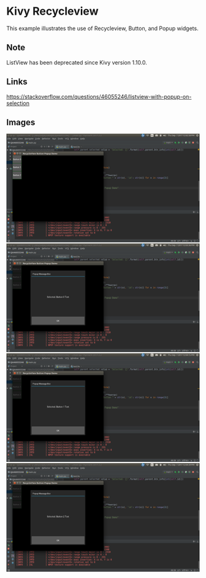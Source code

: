 # Kivy Recycleview

This example illustrates the use of Recycleview, Button, and Popup widgets.

## Note
ListView has been deprecated since Kivy version 1.10.0.

## Links
https://stackoverflow.com/questions/46055246/listview-with-popup-on-selection

## Images
![App Startup](https://github.com/ikolim/StackExchange/blob/master/Python/Kivy/images/QA46055246/Img01-Startup.png "App Startup")
![Button0 Popup](https://github.com/ikolim/StackExchange/blob/master/Python/Kivy/images/QA46055246/Img02-Button0-Popup.png "Button0 Popup")
![Button1 Popup](https://github.com/ikolim/StackExchange/blob/master/Python/Kivy/images/QA46055246/Img03-Button1-Popup.png "Button1 Popup")
![Button2 Popup](https://github.com/ikolim/StackExchange/blob/master/Python/Kivy/images/QA46055246/Img04-Button2-Popup.png "Button2 Popup")
